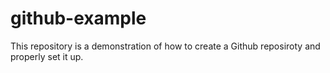 # github-example
This repository is a demonstration of how to create a Github reposiroty and properly set it up.

